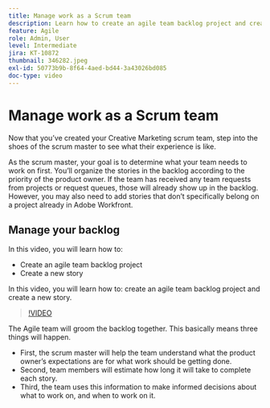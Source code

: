 ```yaml
---
title: Manage work as a Scrum team
description: Learn how to create an agile team backlog project and create a new story.
feature: Agile
role: Admin, User
level: Intermediate
jira: KT-10872
thumbnail: 346282.jpeg
exl-id: 50773b9b-8f64-4aed-bd44-3a43026bd085
doc-type: video
---
```

# Manage work as a Scrum team

Now that you’ve created your Creative Marketing scrum team, step into the shoes of the scrum master to see what their experience is like. 

As the scrum master, your goal is to determine what your team needs to work on first. You’ll organize the stories in the backlog according to the priority of the product owner. If the team has received any team requests from projects or request queues, those will already show up in the backlog. However, you may also need to add stories that don’t specifically belong on a project already in Adobe Workfront. 

## Manage your backlog

In this video, you will learn how to: 

- Create an agile team backlog project
- Create a new story

In this video, you will learn how to: create an agile team backlog project and create a new story.

>[!VIDEO](https://video.tv.adobe.com/v/346282/?quality=12&learn=on&enablevpops)

The Agile team will groom the backlog together. This basically means three things will happen. 

- First, the scrum master will help the team understand what the product owner’s expectations are for what work should be getting done. 
- Second, team members will estimate how long it will take to complete each story. 
- Third, the team uses this information to make informed decisions about what to work on, and when to work on it.
